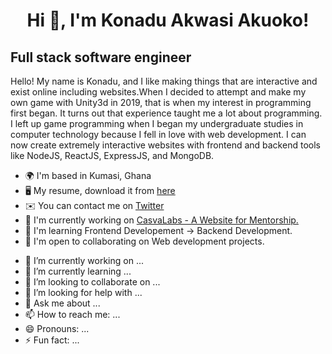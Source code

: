 <h1 align="center">Hi 👋, I'm Konadu Akwasi Akuoko!</h1>

Full stack software engineer
-----------------------------------------------------

Hello! My name is Konadu, and I like making things that are interactive and exist online including websites.When I decided to attempt and make my own game with Unity3d in 2019, that is when my interest in programming first began. It turns out that experience taught me a lot about programming. I left up game programming when I began my undergraduate studies in computer technology because I fell in love with web development. I can now create extremely interactive websites with frontend and backend tools like NodeJS, ReactJS, ExpressJS, and MongoDB.


* 🌍  I'm based in Kumasi, Ghana
* 🖥️  My resume, download it from [here](https://drive.google.com/file/d/1aeFZkRx1IZGdTM_akQEdvaODeGLhXrj3/view?usp=sharing)
* ✉️  You can contact me on [Twitter](mailto:https://twitter.com/akuoko_konadu)
* 🚀  I'm currently working on [CasvaLabs - A Website for Mentorship.](http://github.com/josh-boat365/casvalabs)
* 🧠  I'm learning Frontend Developement -> Backend Development.
* 🤝  I'm open to collaborating on Web development projects.



- 🔭 I’m currently working on ...
- 🌱 I’m currently learning ...
- 👯 I’m looking to collaborate on ...
- 🤔 I’m looking for help with ...
- 💬 Ask me about ...
- 📫 How to reach me: ...
- 😄 Pronouns: ...
- ⚡ Fun fact: ...

